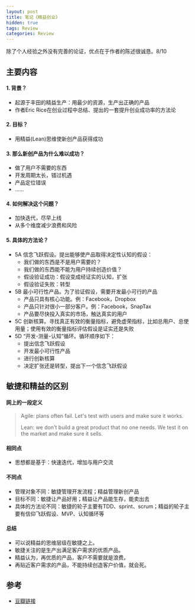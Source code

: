 ```yaml
---
layout: post
title: 笔记《精益创业》
hidden: true
tags: Review
categories: Review
---
```


除了个人经验之外没有完善的论证，优点在于作者的陈述很诚恳。8/10

## 主要内容

#### 1. 背景？

- 起源于丰田的精益生产：用最少的资源，生产出正确的产品
- 作者Eric Rice在创业过程中总结、提出的一套提升创业成功率的方法论

#### 2. 目标？

- 用精益(Lean)思维使新创产品获得成功

#### 3. 那么新创产品为什么难以成功？

- 做了用户不需要的东西
- 开发周期太长，错过机遇
- 产品定位错误
- ......

#### 4. 如何解决这个问题？

- 加快迭代，尽早上线
- 从多个维度减少浪费和风险

#### 5. 具体的方法论？

- 5A 信念飞跃假设。提出能够使产品取得决定性认知的假设：
    - 我们做的东西是不是用户需要的？
    - 我们做的东西能不能为用户持续创造价值？
    - 假设验证成功：假设变成经证实的认知，扩张
    - 假设验证失败：转型
- 5B 最小可行性产品。为了验证假设，需要开发最小可行的产品
    - 产品只具有核心功能。例：Facebook，Dropbox
    - 产品只针对很小一部分客户。例：Facebook，SnapTax
    - 产品要尽快投入真实的市场，触达真实的用户
- 5C 创新核算。寻找真正有效的衡量指标，避免虚荣指标，比如总用户、总使用量；使用有效的衡量指标评估假设是证实还是失败
- 5D “开发-测量-认知”循环。循环顺序如下：
    - 提出信念飞跃假设
    - 开发最小可行性产品
    - 进行创新核算
    - 决定扩张还是转型，提出下一个信念飞跃假设

## 敏捷和精益的区别

#### 网上的一段定义

> Agile: plans often fail. Let's test with users and make sure it works.
> 
> Lean: we don't build a great product that no one needs. We test it on the market and make sure it sells.

#### 相同点

- 思想都是基于：快速迭代，增加与用户交流

#### 不同点

- 管理对象不同：敏捷管理开发流程；精益管理新创产品
- 目标不同：敏捷让产品好用；精益让产品能生存，能卖出去
- 具体的方法论不同：敏捷的轮子主要有TDD、sprint、scrum；精益的轮子主要有信仰飞跃假设、MVP、认知循环等

#### 总结

- 可以说精益的思维层级在敏捷之上。
- 敏捷关注的是生产出满足客户需求的优质产品。
- 精益认为，再优质的产品，客户不需要就是浪费。
- 再贴近客户需求的产品，不能持续创造客户价值，就会死。

## 参考

- [豆瓣链接](https://book.douban.com/subject/10945606/)
